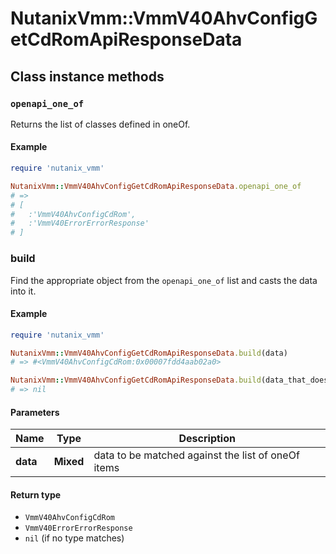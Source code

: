 # NutanixVmm::VmmV40AhvConfigGetCdRomApiResponseData

## Class instance methods

### `openapi_one_of`

Returns the list of classes defined in oneOf.

#### Example

```ruby
require 'nutanix_vmm'

NutanixVmm::VmmV40AhvConfigGetCdRomApiResponseData.openapi_one_of
# =>
# [
#   :'VmmV40AhvConfigCdRom',
#   :'VmmV40ErrorErrorResponse'
# ]
```

### build

Find the appropriate object from the `openapi_one_of` list and casts the data into it.

#### Example

```ruby
require 'nutanix_vmm'

NutanixVmm::VmmV40AhvConfigGetCdRomApiResponseData.build(data)
# => #<VmmV40AhvConfigCdRom:0x00007fdd4aab02a0>

NutanixVmm::VmmV40AhvConfigGetCdRomApiResponseData.build(data_that_doesnt_match)
# => nil
```

#### Parameters

| Name | Type | Description |
| ---- | ---- | ----------- |
| **data** | **Mixed** | data to be matched against the list of oneOf items |

#### Return type

- `VmmV40AhvConfigCdRom`
- `VmmV40ErrorErrorResponse`
- `nil` (if no type matches)

